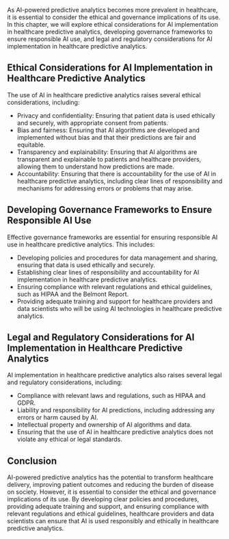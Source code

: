
As AI-powered predictive analytics becomes more prevalent in healthcare, it is essential to consider the ethical and governance implications of its use. In this chapter, we will explore ethical considerations for AI implementation in healthcare predictive analytics, developing governance frameworks to ensure responsible AI use, and legal and regulatory considerations for AI implementation in healthcare predictive analytics.

Ethical Considerations for AI Implementation in Healthcare Predictive Analytics
-------------------------------------------------------------------------------

The use of AI in healthcare predictive analytics raises several ethical considerations, including:

* Privacy and confidentiality: Ensuring that patient data is used ethically and securely, with appropriate consent from patients.
* Bias and fairness: Ensuring that AI algorithms are developed and implemented without bias and that their predictions are fair and equitable.
* Transparency and explainability: Ensuring that AI algorithms are transparent and explainable to patients and healthcare providers, allowing them to understand how predictions are made.
* Accountability: Ensuring that there is accountability for the use of AI in healthcare predictive analytics, including clear lines of responsibility and mechanisms for addressing errors or problems that may arise.

Developing Governance Frameworks to Ensure Responsible AI Use
-------------------------------------------------------------

Effective governance frameworks are essential for ensuring responsible AI use in healthcare predictive analytics. This includes:

* Developing policies and procedures for data management and sharing, ensuring that data is used ethically and securely.
* Establishing clear lines of responsibility and accountability for AI implementation in healthcare predictive analytics.
* Ensuring compliance with relevant regulations and ethical guidelines, such as HIPAA and the Belmont Report.
* Providing adequate training and support for healthcare providers and data scientists who will be using AI technologies in healthcare predictive analytics.

Legal and Regulatory Considerations for AI Implementation in Healthcare Predictive Analytics
--------------------------------------------------------------------------------------------

AI implementation in healthcare predictive analytics also raises several legal and regulatory considerations, including:

* Compliance with relevant laws and regulations, such as HIPAA and GDPR.
* Liability and responsibility for AI predictions, including addressing any errors or harm caused by AI.
* Intellectual property and ownership of AI algorithms and data.
* Ensuring that the use of AI in healthcare predictive analytics does not violate any ethical or legal standards.

Conclusion
----------

AI-powered predictive analytics has the potential to transform healthcare delivery, improving patient outcomes and reducing the burden of disease on society. However, it is essential to consider the ethical and governance implications of its use. By developing clear policies and procedures, providing adequate training and support, and ensuring compliance with relevant regulations and ethical guidelines, healthcare providers and data scientists can ensure that AI is used responsibly and ethically in healthcare predictive analytics.

